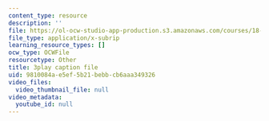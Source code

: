 ```yaml
---
content_type: resource
description: ''
file: https://ol-ocw-studio-app-production.s3.amazonaws.com/courses/18-03sc-differential-equations-fall-2011/9810084ae5ef5b21bebbcb6aaa349326_sZ2qulI6GEk.vtt
file_type: application/x-subrip
learning_resource_types: []
ocw_type: OCWFile
resourcetype: Other
title: 3play caption file
uid: 9810084a-e5ef-5b21-bebb-cb6aaa349326
video_files:
  video_thumbnail_file: null
video_metadata:
  youtube_id: null
---
```


